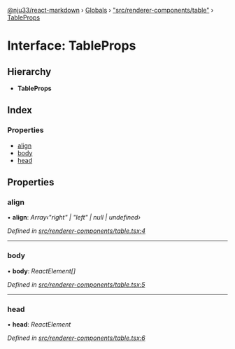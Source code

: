 [@nju33/react-markdown](../README.md) › [Globals](../globals.md) › ["src/renderer-components/table"](../modules/_src_renderer_components_table_.md) › [TableProps](_src_renderer_components_table_.tableprops.md)

# Interface: TableProps

## Hierarchy

* **TableProps**

## Index

### Properties

* [align](_src_renderer_components_table_.tableprops.md#align)
* [body](_src_renderer_components_table_.tableprops.md#body)
* [head](_src_renderer_components_table_.tableprops.md#head)

## Properties

###  align

• **align**: *Array‹"right" | "left" | null | undefined›*

*Defined in [src/renderer-components/table.tsx:4](https://github.com/nju33/react-markdown/blob/6bc1522/src/renderer-components/table.tsx#L4)*

___

###  body

• **body**: *ReactElement[]*

*Defined in [src/renderer-components/table.tsx:5](https://github.com/nju33/react-markdown/blob/6bc1522/src/renderer-components/table.tsx#L5)*

___

###  head

• **head**: *ReactElement*

*Defined in [src/renderer-components/table.tsx:6](https://github.com/nju33/react-markdown/blob/6bc1522/src/renderer-components/table.tsx#L6)*
